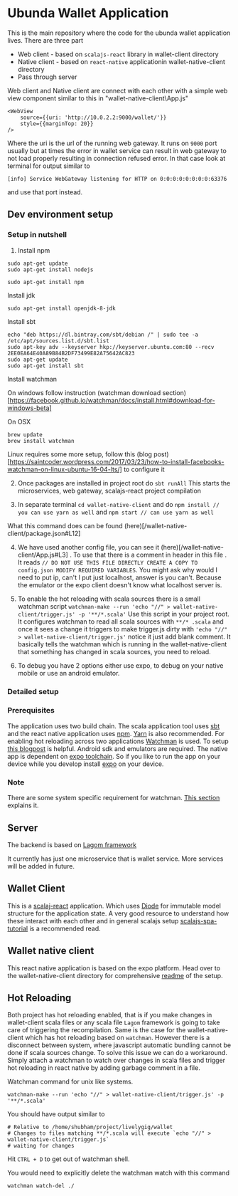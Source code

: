 # Ubunda Wallet Application

This is the main repository where the code for the ubunda wallet application lives. There are three part

* Web client - based on `scalajs-react` library in wallet-client directory
* Native client - based on `react-native` applicationin wallet-native-client directory
* Pass through server

Web client and Native client are connect with each other with a simple web view component similar to this in "wallet-native-client\App.js"

```
<WebView
    source={{uri: 'http://10.0.2.2:9000/wallet/'}}
    style={{marginTop: 20}}
/>
```
Where the uri is the url of the running web gateway. It runs on `9000` port usually but at times the error in wallet service can result in web gateway to not load properly resulting in connection refused error. In that case look at terminal for output similar to

```
[info] Service WebGateway listening for HTTP on 0:0:0:0:0:0:0:0:63376
```
and use that port instead.

## Dev environment setup

### Setup in nutshell

1. Install npm

```
sudo apt-get update
sudo apt-get install nodejs

sudo apt-get install npm
```
Install jdk

```
sudo apt-get install openjdk-8-jdk
```

Install sbt

```
echo "deb https://dl.bintray.com/sbt/debian /" | sudo tee -a /etc/apt/sources.list.d/sbt.list
sudo apt-key adv --keyserver hkp://keyserver.ubuntu.com:80 --recv 2EE0EA64E40A89B84B2DF73499E82A75642AC823
sudo apt-get update
sudo apt-get install sbt
```

Install watchman

On windows follow instruction (watchman download section)[https://facebook.github.io/watchman/docs/install.html#download-for-windows-beta] 

On OSX
```
brew update
brew install watchman
```

Linux requires some more setup, follow this (blog post)[https://saintcoder.wordpress.com/2017/03/23/how-to-install-facebooks-watchman-on-linux-ubuntu-16-04-lts/] to configure it 

2. Once packages are installed in project root do `sbt runAll` This starts the microservices, web gateway, scalajs-react project compilation

3. In separate terminal `cd wallet-native-client` and do `npm install // you can use yarn as well` and `npm start // can use yarn as well`

What this command does can be found (here)[/wallet-native-client/package.json#L12] 

4. We have used another config file, you can see it (here)[/wallet-native-client/App.js#L3] . To use that there is a comment in header in this file . It reads `// DO NOT USE THIS FILE DIRECTLY CREATE A COPY TO config.json MODIFY REQUIRED VARIABLES`. 
You might ask why would I need to put ip, can't I put just localhost, answer is you can't. Because the emulator or the expo client doesn't know what localhost server is.

6. To enable the hot reloading with scala sources there is a small watchman script
`watchman-make --run 'echo "//" > wallet-native-client/trigger.js' -p '**/*.scala'`
Use this script in your project root. 
It configures watchman to read all scala sources with `**/* .scala` and once it sees a change it triggers to make trigger.js dirty with `'echo "//" > wallet-native-client/trigger.js'` notice it just add blank comment. It basically tells the watchman which is running in the wallet-native-client that something has changed in scala sources, you need to reload.

7. To debug you have 2 options either use expo, to debug on your native mobile or use an android emulator.

### Detailed setup

### Prerequisites

The application uses two build chain. The scala application tool uses [sbt](https://www.scala-sbt.org/) and the react native application uses [npm](https://www.npmjs.com/). [Yarn](https://yarnpkg.com/en/) is also recommended.
For enabling hot reloading across two applications [Watchman](https://facebook.github.io/watchman/) is used. To setup [this blogpost](https://saintcoder.wordpress.com/2017/03/23/how-to-install-facebooks-watchman-on-linux-ubuntu-16-04-lts/) is helpful.
Android sdk and emulators are required. The native app is dependent on [expo toolchain](https://expo.io/). So if you like to run the app on your device while you develop install [expo](https://play.google.com/store/apps/details?id=host.exp.exponent&hl=en) on your device.

### Note

There are some system specific requirement for watchman. [This section](https://facebook.github.io/watchman/docs/install.html#system-specific-preparation) explains it.

## Server

The backend is based on [Lagom framework](https://www.lagomframework.com/documentation/1.4.x/scala/Home.html)

It currently has just one microservice that is wallet service. More services will be added in future.

## Wallet Client

This is a [scalaj-react](https://github.com/japgolly/scalajs-react) application. Which uses [Diode](https://github.com/suzaku-io/diode) for immutable model structure for the application state.
A very good resource to understand how these interact with each other and in general scalajs setup [scalajs-spa-tutorial](https://ochrons.github.io/scalajs-spa-tutorial/en/) is a recommended read.

## Wallet native client

This react native application is based on the expo platform. Head over to the wallet-native-client directory for comprehensive [readme](/wallet-native-client/README.md) of the setup.

## Hot Reloading

Both project has hot reloading enabled, that is if you make changes in wallet-client scala files or any scala file `Lagom` framework is going to take care of triggering the recompilation. Same is the case for the wallet-native-client which has hot reloading based on `watchman`. However there is a disconnect between system, where javascript automatic bundling cannot be done if scala sources change. To solve this issue we can do a workaround. Simply attach a watchman to watch over changes in scala files and trigger hot reloading in react native by adding garbage comment in a file.

Watchman command for unix like systems.

`watchman-make --run 'echo "//" > wallet-native-client/trigger.js' -p '**/*.scala'`

You should have output similar to

```
# Relative to /home/shubham/project/livelygig/wallet
# Changes to files matching **/*.scala will execute `echo "//" > wallet-native-client/trigger.js`
# waiting for changes
```

Hit `CTRL + D` to get out of watchman shell.

You would need to explicitly delete the watchman watch with this command

`watchman watch-del ./`
